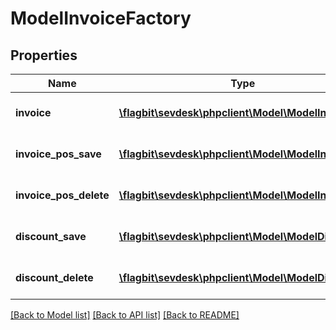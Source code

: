 # ModelInvoiceFactory

## Properties
Name | Type | Description | Notes
------------ | ------------- | ------------- | -------------
**invoice** | [**\flagbit\sevdesk\phpclient\Model\ModelInvoice**](ModelInvoice.md) | the Model_Invoice to create/update | [optional] 
**invoice_pos_save** | [**\flagbit\sevdesk\phpclient\Model\ModelInvoice**](ModelInvoice.md) | the Model_InvoicePos to create/update | [optional] 
**invoice_pos_delete** | [**\flagbit\sevdesk\phpclient\Model\ModelInvoice**](ModelInvoice.md) | the Model_InvoicePos to delete | [optional] 
**discount_save** | [**\flagbit\sevdesk\phpclient\Model\ModelDiscounts**](ModelDiscounts.md) | the Model_Discounts to create/update | [optional] 
**discount_delete** | [**\flagbit\sevdesk\phpclient\Model\ModelDiscounts**](ModelDiscounts.md) | the Model_Discounts to delete | [optional] 

[[Back to Model list]](../README.md#documentation-for-models) [[Back to API list]](../README.md#documentation-for-api-endpoints) [[Back to README]](../README.md)


